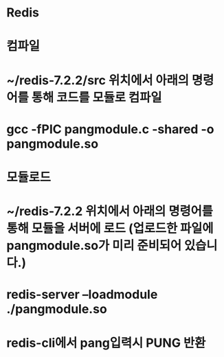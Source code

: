 # Redis

# 컴파일
# ~/redis-7.2.2/src 위치에서 아래의 명령어를 통해 코드를 모듈로 컴파일
# gcc -fPIC pangmodule.c -shared -o pangmodule.so 


# 모듈로드 
# ~/redis-7.2.2 위치에서 아래의 명령어를 통해 모듈을 서버에 로드 (업로드한 파일에 pangmodule.so가 미리 준비되어 있습니다.)
# redis-server –loadmodule ./pangmodule.so

# redis-cli에서 pang입력시 PUNG 반환
